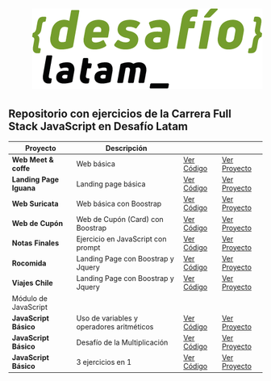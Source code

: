 <h1 align="end">
  <a href="https://desafiolatam.com/full-stack-javascript/">
    <img src="./desafio.png">
  </a>
</h1>

## Repositorio con ejercicios de la Carrera Full Stack JavaScript en Desafío Latam

| Proyecto                | Descripción                               |                                                                                                |                                                                                    |
| ----------------------- | ----------------------------------------- | ---------------------------------------------------------------------------------------------- | ---------------------------------------------------------------------------------- |
| **Web Meet & coffe**    | Web básica                                | [Ver Código](https://github.com/JFelixZuniga/Ejercicios-DesafioLatam/tree/gh-pages/Desafio-01) | [Ver Proyecto](https://jfelixzuniga.github.io/Ejercicios-DesafioLatam/Desafio-01/) |
| **Landing Page Iguana** | Landing page básica                       | [Ver Código](https://github.com/JFelixZuniga/Ejercicios-DesafioLatam/tree/gh-pages/Desafio-02) | [Ver Proyecto](https://jfelixzuniga.github.io/Ejercicios-DesafioLatam/Desafio-02/) |
| **Web Suricata**        | Web básica con Boostrap                   | [Ver Código](https://github.com/JFelixZuniga/Ejercicios-DesafioLatam/tree/gh-pages/Desafio-03) | [Ver Proyecto](https://jfelixzuniga.github.io/Ejercicios-DesafioLatam/Desafio-03/) |
| **Web de Cupón**        | Web de Cupón (Card) con Boostrap          | [Ver Código](https://github.com/JFelixZuniga/Ejercicios-DesafioLatam/tree/gh-pages/Desafio-04) | [Ver Proyecto](https://jfelixzuniga.github.io/Ejercicios-DesafioLatam/Desafio-04/) |
| **Notas Finales**       | Ejercicio en JavaScript con prompt        | [Ver Código](https://github.com/JFelixZuniga/Ejercicios-DesafioLatam/tree/gh-pages/Desafio-05) | [Ver Proyecto](https://jfelixzuniga.github.io/Ejercicios-DesafioLatam/Desafio-05/) |
| **Rocomida**            | Landing Page con Boostrap y Jquery        | [Ver Código](https://github.com/JFelixZuniga/Ejercicios-DesafioLatam/tree/gh-pages/Desafio-06) | [Ver Proyecto](https://jfelixzuniga.github.io/Ejercicios-DesafioLatam/Desafio-06/) |
| **Viajes Chile**        | Landing Page con Boostrap y Jquery        | [Ver Código](https://github.com/JFelixZuniga/Ejercicios-DesafioLatam/tree/gh-pages/Desafio-07) | [Ver Proyecto](https://jfelixzuniga.github.io/Ejercicios-DesafioLatam/Desafio-07/) |
| Módulo de JavaScript    |                                           |                                                                                                |                                                                                    |
| **JavaScript Básico**   | Uso de variables y operadores aritméticos | [Ver Código](https://github.com/JFelixZuniga/Ejercicios-DesafioLatam/tree/gh-pages/Desafio-08) | [Ver Proyecto](https://jfelixzuniga.github.io/Ejercicios-DesafioLatam/Desafio-08/) |
| **JavaScript Básico**   | Desafío de la Multiplicación              | [Ver Código](https://github.com/JFelixZuniga/Ejercicios-DesafioLatam/tree/gh-pages/Desafio-09) | [Ver Proyecto](https://jfelixzuniga.github.io/Ejercicios-DesafioLatam/Desafio-09/) |
| **JavaScript Básico**   | 3 ejercicios en 1                         | [Ver Código](https://github.com/JFelixZuniga/Ejercicios-DesafioLatam/tree/gh-pages/Desafio-10) | [Ver Proyecto](https://jfelixzuniga.github.io/Ejercicios-DesafioLatam/Desafio-10/) |
